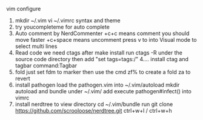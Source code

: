 vim configure
1. mkdir ~/.vim  vi ~/.vimrc
syntax and theme
2. try youcompleteme for auto complete
3. Auto comment by NerdCommenter   \+c+c means comment you should move faster \+c+space means uncomment   press v to into Visual mode to select multi lines 
4. Read code we need ctags  after make install   run  ctags -R under the source code directory  then add "set tags=tags:/"
4.... install ctag and tagbar command:Tagbar 
5. fold just set fdm to marker  then use the cmd zf% to create a fold  za to revert
6. install pathogen  load the pathogen.vim into ~/.vim/autoload  mkdir autoload and bundle under ~/.vim/ add execute pathogen#infect() into vimrc
7. install nerdtree to view directory cd ~/.vim/bundle run git clone https://github.com/scrooloose/nerdtree.git  ctrl+w+l  /   ctrl+w+h
